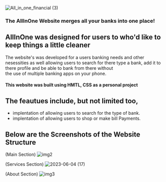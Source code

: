 ![All_in_one_financial (3)](https://github.com/DanielsWebDevelopment/AllinOne-Financial-Website/assets/129445203/07a198fa-3783-408b-9416-604784dae598)


### The AllInOne Website merges all your banks into one place!  

## AllInOne was designed for users to who'd like to keep things a little cleaner
The website's was developed for a users banking needs and other nesessities as well allowing users
to search for there type a bank, add it to there profile and be able to bank from there without  
the use of multiple banking apps on your phone. 

#### This website was built using HMTL, CSS as a personal project

## The feautues include, but not limited too,

- implentation of allowing users to search for the type of bank.
- implentation of allowing users to shop or make bill Payments. 

## Below are the Screenshots of the Website Structure
(Main Section)
![img2](https://github.com/DanielsWebDevelopment/AllinOne-Financial-Website/assets/129445203/5fc38b29-4955-4140-9669-a09b964521b1)

(Services Section)
![2023-06-04 (17)](https://github.com/DanielsWebDevelopment/AllinOne-Financial-Website/assets/129445203/7b03b56c-9d1c-4485-ba22-2ba195200ed6)

(About Section)
![img3](https://github.com/DanielsWebDevelopment/AllinOne-Financial-Website/assets/129445203/7656b7e7-5c01-4b87-8b93-859c9997c213)
